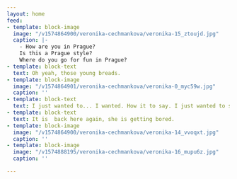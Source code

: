 ```yaml
---
layout: home
feed:
- template: block-image
  image: "/v1574864900/veronika-cechmankova/veronika-15_ztoujd.jpg"
  caption: |-
    - How are you in Prague?
    Is this a Prague style?
    Where do you go for fun in Prague?
- template: block-text
  text: Oh yeah, those young breads.
- template: block-image
  image: "/v1574864901/veronika-cechmankova/veronika-0_myc59w.jpg"
  caption: ''
- template: block-text
  text: I just wanted to... I wanted. How it to say. I just wanted to say, that…
- template: block-text
  text: It is  back here again, she is getting bored.
- template: block-image
  image: "/v1574864900/veronika-cechmankova/veronika-14_vvoqxt.jpg"
  caption: ''
- template: block-image
  image: "/v1574888195/veronika-cechmankova/veronika-16_mupu6z.jpg"
  caption: ''

---
```

